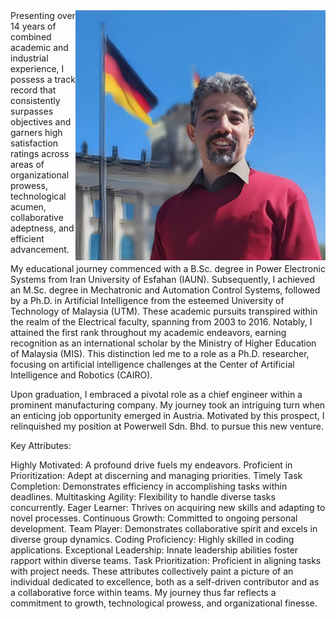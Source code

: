 
<img align="right" width="400" height="400" src="/assets/About_Me.jpeg">
Presenting over 14 years of combined academic and industrial experience, I possess a track record that consistently surpasses objectives and garners high satisfaction ratings across areas of organizational prowess, technological acumen, collaborative adeptness, and efficient advancement.

My educational journey commenced with a B.Sc. degree in Power Electronic Systems from Iran University of Esfahan (IAUN). Subsequently, I achieved an M.Sc. degree in Mechatronic and Automation Control Systems, followed by a Ph.D. in Artificial Intelligence from the esteemed University of Technology of Malaysia (UTM). These academic pursuits transpired within the realm of the Electrical faculty, spanning from 2003 to 2016. Notably, I attained the first rank throughout my academic endeavors, earning recognition as an international scholar by the Ministry of Higher Education of Malaysia (MIS). This distinction led me to a role as a Ph.D. researcher, focusing on artificial intelligence challenges at the Center of Artificial Intelligence and Robotics (CAIRO).

Upon graduation, I embraced a pivotal role as a chief engineer within a prominent manufacturing company. My journey took an intriguing turn when an enticing job opportunity emerged in Austria. Motivated by this prospect, I relinquished my position at Powerwell Sdn. Bhd. to pursue this new venture.

Key Attributes:

Highly Motivated: A profound drive fuels my endeavors.
Proficient in Prioritization: Adept at discerning and managing priorities.
Timely Task Completion: Demonstrates efficiency in accomplishing tasks within deadlines.
Multitasking Agility: Flexibility to handle diverse tasks concurrently.
Eager Learner: Thrives on acquiring new skills and adapting to novel processes.
Continuous Growth: Committed to ongoing personal development.
Team Player: Demonstrates collaborative spirit and excels in diverse group dynamics.
Coding Proficiency: Highly skilled in coding applications.
Exceptional Leadership: Innate leadership abilities foster rapport within diverse teams.
Task Prioritization: Proficient in aligning tasks with project needs.
These attributes collectively paint a picture of an individual dedicated to excellence, both as a self-driven contributor and as a collaborative force within teams. My journey thus far reflects a commitment to growth, technological prowess, and organizational finesse.<br /> 


